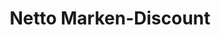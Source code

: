 ---
title: "Netto Marken-Discount"
url: /duesseldorf/netto-marken-discount-brehmstrasse/
shop: Supermarkt
---